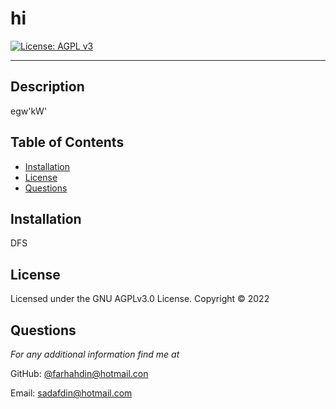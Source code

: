 # hi

[![License: AGPL v3](https://img.shields.io/badge/License-AGPL%20v3-blue.svg)](https://www.gnu.org/licenses/agpl-3.0)

---

## Description
egw'kW'

## Table of Contents
* [Installation](#installation)
* [License](#license)
* [Questions](#questions)

## Installation
DFS

## License 
Licensed under the GNU AGPLv3.0 License. Copyright © 2022

## Questions
*For any additional information find me at* 

GitHub: [@farhahdin@hotmail.con](https://github.com/farhahdin@hotmail.con/)

Email: [sadafdin@hotmail.com](mailto:sadafdin@hotmail.com)
